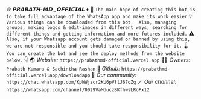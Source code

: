 *🌐 𝗣𝗥𝗔𝗕𝗔𝗧𝗛-𝗠𝗗 _𝗢𝗙𝗙𝗜𝗖𝗜𝗔𝗟 ♦️*  🔮 ```The main hope of creating this bot is to take full advantage of the WhatsApp app and make its work easier```   💡 ```Various things can be downloaded from this bot.  Also, managing groups, making logos & edit-images in different ways, searching for different things and getting information and more futures included.```   ⚠️ ```Also, if your Whatsapp account gets damaged or banned by using this, we are not responsible and you should take responsibility for it.```   🪀 ```You can create the bot and see the deploy methods from the website below.``` 👇   🌏 *Website:* ```https://prabathmd-official.vercel.app```  👨‍💻 *Owners:* ```Prabath Kumara & Sachintha Rashan```  🎡 *Github:*  ```https://prabathmd-official.vercel.app/downloadapp```  🪩 *Our community:* ```https://chat.whatsapp.com/KpWWjzcr2KU6pVflJ67oZg```  🪄 *Our channel:* ```https://whatsapp.com/channel/0029VaMduczBKfhwsLRoPx12```
